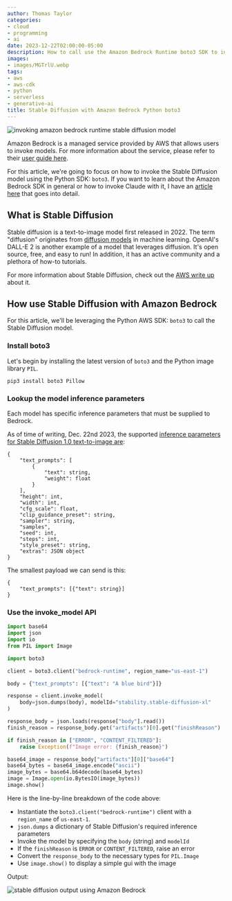```yaml
---
author: Thomas Taylor
categories:
- cloud
- programming
- ai
date: 2023-12-22T02:00:00-05:00
description: How to call use the Amazon Bedrock Runtime boto3 SDK to invoke the Stable Diffusion model
images:
- images/MGTrlU.webp
tags:
- aws
- aws-cdk
- python
- serverless
- generative-ai
title: Stable Diffusion with Amazon Bedrock Python boto3
---
```


![invoking amazon bedrock runtime stable diffusion model](images/MGTrlU.webp)

Amazon Bedrock is a managed service provided by AWS that allows users to invoke models. For more information about the service, please refer to their [user guide here][1].

For this article, we're going to focus on how to invoke the Stable Diffusion model using the Python SDK: `boto3`. If you want to learn about the Amazon Bedrock SDK in general or how to invoke Claude with it, I have an [article here][2] that goes into detail.

## What is Stable Diffusion

Stable diffusion is a text-to-image model first released in 2022. The term "diffusion" originates from [diffusion models][3] in machine learning. OpenAI's DALL-E 2 is another example of a model that leverages diffusion. It's open source, free, and easy to run! In addition, it has an active community and a plethora of how-to tutorials.

For more information about Stable Diffusion, check out the [AWS write up][4] about it.

## How use Stable Diffusion with Amazon Bedrock

For this article, we'll be leveraging the Python AWS SDK: `boto3` to call the Stable Diffusion model.

### Install boto3

Let's begin by installing the latest version of `boto3` and the Python image library `PIL`.

```shell
pip3 install boto3 Pillow
```

### Lookup the model inference parameters

Each model has specific inference parameters that must be supplied to Bedrock.

As of time of writing, Dec. 22nd 2023, the supported [inference parameters for Stable Diffusion 1.0 text-to-image are][5]:

```text
{
    "text_prompts": [
        {
            "text": string,
            "weight": float
        }
    ],
    "height": int,
    "width": int,
    "cfg_scale": float,
    "clip_guidance_preset": string,
    "sampler": string,
    "samples",
    "seed": int,
    "steps": int,
    "style_preset": string,
    "extras": JSON object     
}
```

The smallest payload we can send is this:

```text
{
    "text_prompts": [{"text": string}]
}
```

### Use the invoke_model API

```python
import base64
import json
import io
from PIL import Image

import boto3

client = boto3.client("bedrock-runtime", region_name="us-east-1")

body = {"text_prompts": [{"text": "A blue bird"}]}

response = client.invoke_model(
    body=json.dumps(body), modelId="stability.stable-diffusion-xl"
)

response_body = json.loads(response["body"].read())
finish_reason = response_body.get("artifacts")[0].get("finishReason")

if finish_reason in ["ERROR", "CONTENT_FILTERED"]:
    raise Exception(f"Image error: {finish_reason}")

base64_image = response_body["artifacts"][0]["base64"]
base64_bytes = base64_image.encode("ascii")
image_bytes = base64.b64decode(base64_bytes)
image = Image.open(io.BytesIO(image_bytes))
image.show()
```

Here is the line-by-line breakdown of the code above:
- Instantiate the `boto3.client("bedrock-runtime")` client with a `region_name` of `us-east-1`.
- `json.dumps` a dictionary of Stable Diffusion's required inference parameters
- Invoke the model by specifying the `body` (string) and `modelId`
- If the `finishReason` is `ERROR` or `CONTENT_FILTERED`, raise an error
- Convert the `response_body` to the necessary types for `PIL.Image`
- Use `image.show()` to display a simple gui with the image

Output:

![stable diffusion output using Amazon Bedrock](images/t1MP6o.webp)


[1]: https://docs.aws.amazon.com/bedrock/latest/userguide/what-is-bedrock.html
[2]: https://how.wtf/amazon-bedrock-runtime-examples-using-boto3.html
[3]: https://en.wikipedia.org/wiki/Diffusion_model
[4]: https://aws.amazon.com/what-is/stable-diffusion/
[5]: https://docs.aws.amazon.com/bedrock/latest/userguide/model-parameters-diffusion-1-0-text-image.html
